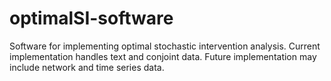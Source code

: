 # optimalSI-software
Software for implementing optimal stochastic intervention analysis. Current implementation handles text and conjoint data. Future implementation may include network and time series data. 
